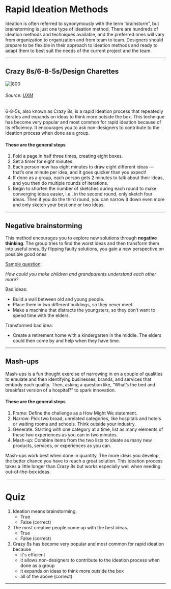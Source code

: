 # Rapid Ideation Methods
Ideation is often referred to synonymously with the term ‘brainstorm”, but brainstorming is just one type of ideation method. There are hundreds of ideation methods and techniques available, and the preferred ones will vary from organization to organization and from team to team. Designers should prepare to be flexible in their approach to ideation methods and ready to adapt them to best suit the needs of the current project and the team.

---
## Crazy 8s/6-8-5s/Design Charettes
![|800](https://prodesigncurriculum.s3.us-east-2.amazonaws.com/crazy-8.jpeg)
###### Source: [UXM](http://www.uxforthemasses.com/sketch-storming/)

6-8-5s, also known as Crazy 8s, is a rapid ideation process that repeatedly iterates and expands on ideas to think more outside the box. This technique has become very popular and most common for rapid ideation because of its efficiency. It encourages you to ask non-designers to contribute to the ideation process when done as a group.

#### These are the general steps
1. Fold a page in half three times, creating eight boxes.
2. Set a timer for eight minutes
3. Each person now has eight minutes to draw eight different ideas — that’s one minute per idea, and it goes quicker than you expect!
4. If done as a group, each person gets 2 minutes to talk about their ideas, and you then do multiple rounds of iterations. 
5. Begin to shorten the number of sketches during each round to make converging ideas easier, i.e., in the second round, only sketch four ideas. Then if you do the third round, you can narrow it down even more and only sketch your best one or two ideas.

---
## Negative brainstorming
This method encourages you to explore new solutions through **negative thinking**. The group tries to find the worst ideas and then transform them into useful ones. By flipping faulty solutions, you gain a new perspective on possible good ones

[Sample question](https://projectofhow.com/methods/negative-brainstorming/#:~:text=A%20method%20that%20use%20brainstorming,generate%20good%20solutions%20through%20brainstorming.):

_How could you make children and grandparents understand each other more?_

Bad ideas:
- Build a wall between old and young people.
- Place them in two different buildings, so they never meet. 
- Make a machine that distracts the youngsters, so they don’t want to spend time with the elders.

Transformed bad idea:
- Create a retirement home with a kindergarten in the middle. The elders could then come by and help when they have time.

---
## Mash-ups
Mash-ups is a fun thought exercise of narrowing in on a couple of qualities to emulate and then identifying businesses, brands, and services that embody each quality. Then, asking a question like, “What’s the bed and breakfast version of a hospital?” to spark innovation.

#### These are the general steps
1. Frame: Define the challenge as a How Might We statement.
2. Narrow: Pick two broad, unrelated categories, like hospitals and hotels or waiting rooms and schools. Think outside your industry.
3. Generate: Starting with one category at a time, list as many elements of these two experiences as you can in two minutes.
4. Mash-up: Combine items from the two lists to ideate as many new products, services, or experiences as you can.

Mash-ups work best when done in quantity. The more ideas you develop, the better chance you have to reach a great solution. This ideation process takes a little longer than Crazy 8s but works especially well when needing out-of-the-box ideas.

---

# Quiz

1. Ideation means brainstorming.
	- True
	- False (correct)
2. The most creative people come up with the best ideas.
	- True
	- False (correct)
3. Crazy 8s has become very popular and most common for rapid ideation because
	- it's efficient
	- it allows non-designers to contribute to the ideation process when done as a group
	- it expands on ideas to think more outside the box
	- all of the above (correct)

___

